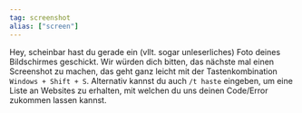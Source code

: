 ```yaml
---
tag: screenshot
alias: ["screen"]
---
```


Hey, scheinbar hast du gerade ein (vllt. sogar unleserliches) Foto deines Bildschirmes geschickt.
Wir würden dich bitten, das nächste mal einen Screenshot zu machen, das geht ganz leicht mit der Tastenkombination `Windows + Shift + S`.
Alternativ kannst du auch `/t haste` eingeben, um eine Liste an Websites zu erhalten, mit welchen du uns deinen Code/Error zukommen lassen kannst.
